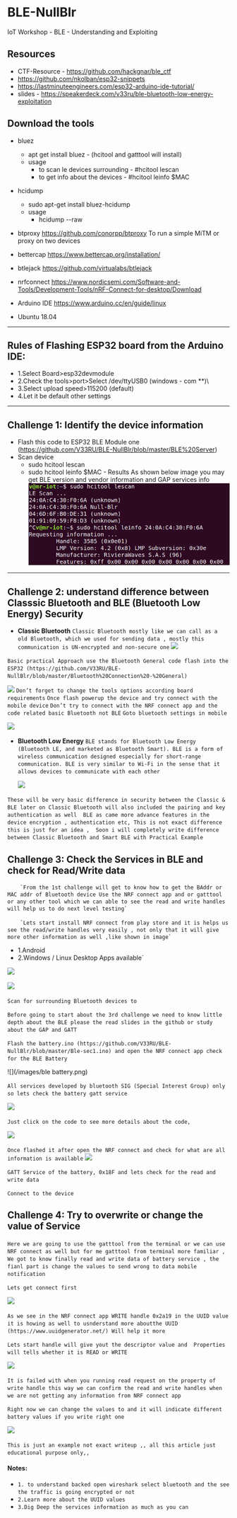 # BLE-NullBlr
IoT Workshop - BLE - Understanding and Exploiting 



## Resources
- CTF-Resource - https://github.com/hackgnar/ble_ctf
- https://github.com/nkolban/esp32-snippets
- https://lastminuteengineers.com/esp32-arduino-ide-tutorial/
- slides - https://speakerdeck.com/v33ru/ble-bluetooth-low-energy-exploitation

## Download the tools
- bluez 
    - apt get install bluez  - (hcitool and gatttool will install)
    - usage
       - to scan le devices surrounding - #hcitool lescan 
       - to get info about the devices  - #hcitool leinfo $MAC
- hcidump 
    - sudo apt-get install bluez-hcidump	
    - usage 
       - hcidump --raw
- btproxy	https://github.com/conorpp/btproxy	To run a simple MiTM or proxy on two devices
- bettercap	https://www.bettercap.org/installation/	
    
- btlejack	https://github.com/virtualabs/btlejack	
- nrfconnect https://www.nordicsemi.com/Software-and-Tools/Development-Tools/nRF-Connect-for-desktop/Download 
- Arduino IDE    https://www.arduino.cc/en/guide/linux
- Ubuntu 18.04 

------------------------------------------------------------------------------------------------------------

## Rules of Flashing ESP32 board from the Arduino IDE:
- 1.Select Board>esp32devmodule 
- 2.Check the tools>port>Select /dev/ttyUSB0 (windows - com **)\
- 3.Select upload speed>115200 (default)
- 4.Let it be default other settings 

--------------------------------------------------------------------------------------------------------------

## Challenge 1: Identify the device information

- Flash this code to ESP32 BLE Module one (https://github.com/V33RU/BLE-NullBlr/blob/master/BLE%20Server)
- Scan device 
    - sudo hcitool lescan 
    - sudo hcitool leinfo $MAC
            - Results As shown below image you may get BLE version and vendor information and GAP services info 
            ![](/images/Selection_010.png)
            
----------------------------------------------------------------------------------------------------------------           
## Challenge 2: understand difference between Classsic Bluetooth and BLE (Bluetooth Low Energy) Security
   
 
- **Classic Bluetooth** 
   ```Classic Bluetooth mostly like we can call as a old Bluetooth, which we used for sending data , mostly this communication is UN-encrypted and non-secure one```
                             ![](/images/Picture1.png)

`Basic practical Approach use the Bluetooth General code flash into the ESP32 (https://github.com/V33RU/BLE-NullBlr/blob/master/Bluetooth%20Connection%20-%20General)`
        
 ![](/images/bluetooth%20general.png)
`Don’t forget to change the tools options according board requirements`
`Once flash powerup the device and try connect with the mobile device` 
`Don’t try to connect with the NRF connect app and the code related basic Bluetooth not BLE` 
`Goto bluetooth settings in mobile`
       
  ![](/images/BLK-2.png)

- **Bluetooth Low Energy**
        `BLE stands for Bluetooth Low Energy (Bluetooth LE, and marketed as Bluetooth Smart). BLE is a form of wireless communication designed especially for short-range communication. BLE is very similar to Wi-Fi in the sense that it allows devices to communicate with each other`
        
  ![](/images/BLE.png)
        
 `These will be very basic difference in security between the Classic & BLE later on Classic Bluetooth will also included the pairing and key authentication as well 
BLE as came more advance features in the device encryption , authentication etc, This is not exact difference this is just for an idea , 
Soon i will completely write difference between Classic Bluetooth and Smart BLE with Practical Example`


## Challenge 3: Check the Services in BLE and check for Read/Write data

        `From the 1st challenge will get to know how to get the BAddr or MAC addr of Bluetooth device Use the NRF connect app and or gatttool or any other tool which we can able to see the read and write handles will help us to do next level testing`

        `Lets start install NRF connect from play store and it is helps us see the read/write handles very easily , not only that it will give more other information as well ,like shown in image`

- 1.Android
- 2.Windows / Linux Desktop Apps available`

![](/images/NRF1.png)

![](/images/NRF2.png)

`Scan for surrounding Bluetooth devices to` 

`Before going to start about the 3rd challenge we need to know little depth about the BLE please the read slides in the github or study about the GAP and GATT`

`Flash the battery.ino (https://github.com/V33RU/BLE-NullBlr/blob/master/Ble-sec1.ino) and open the NRF connect app check for the BLE Battery`

![](/images/ble battery.png)


`All services developed by bluetooth SIG (Special Interest Group) only so lets check the battery gatt service`

![](/images/gatt-service.png)

`Just click on the code to see more details about the code,` 

![](/images/UUID.png)

`Once flashed it after open the NRF connect and check for what are all information is available` 
![](/images/uuid-apk.png)

`GATT Service of the battery, 0x18F and lets check for the read and write data` 

`Connect to the device` 


## Challenge 4: Try to overwrite or change the value of Service

`Here we are going to use the gatttool from the terminal or we can use NRF connect as well but for me gatttool from terminal more familiar , We got to know finally read and write data of battery service , the fianl part is change the values to send wrong to data mobile notification` 

`Lets get connect first` 

![](/images/f1.png)

`As we see in the NRF connect app WRITE handle 0x2a19 in the UUID value it is howing as well to usnderstand more aboutthe UUID (https://www.uuidgenerator.net/)
Will help it more`

`Lets start handle will give yout the descriptor value and 
Properties will tells whether it is READ or WRITE`

![](/images/f2.png)

`It is failed with when you running read request on the property of write handle this way we can confirm the read and write handles when we are not getting any information from NRF connect app`


`Right now we can change the values to and it will indicate different battery values if you write right one` 

![](/images/f3.png)

`This is just an example not exact writeup ,, all this article just educational purpose only,,` 

#### Notes: 
- `1. to understand backed open wireshark select bluetooth and the see the traffic is going encrypted or not` 
- `2.Learn more about the UUID values` 
- `3.Dig Deep the services information as much as you can` 
